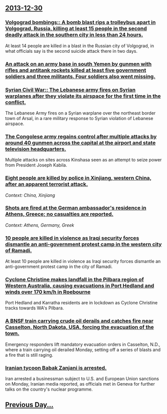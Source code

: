 ## [2013-12-30](/news/2013/12/30/index.md)

### [Volgograd bombings:: A bomb blast rips a trolleybus apart in Volgograd, Russia, killing at least 15 people in the second deadly attack in the southern city in less than 24 hours. ](/news/2013/12/30/volgograd-bombings-a-bomb-blast-rips-a-trolleybus-apart-in-volgograd-russia-killing-at-least-15-people-in-the-second-deadly-attack-in-th.md)
At least 14 people are killed in a blast in the Russian city of Volgograd, in what officials say is the second suicide attack there in two days.

### [An attack on an army base in south Yemen by gunmen with rifles and antitank rockets killed at least five government soldiers and three militants. Four soldiers also went missing. ](/news/2013/12/30/an-attack-on-an-army-base-in-south-yemen-by-gunmen-with-rifles-and-antitank-rockets-killed-at-least-five-government-soldiers-and-three-milit.md)
### [Syrian Civil War:: The Lebanese army fires on Syrian warplanes after they violate its airspace for the first time in the conflict. ](/news/2013/12/30/syrian-civil-war-the-lebanese-army-fires-on-syrian-warplanes-after-they-violate-its-airspace-for-the-first-time-in-the-conflict.md)
The Lebanese Army fires on a Syrian warplane over the northeast border town of Arsal, in a rare military response to Syrian violation of Lebanese airspace.

### [The Congolese army regains control after multiple attacks by around 40 gunmen across the capital at the airport and state television headquarters. ](/news/2013/12/30/the-congolese-army-regains-control-after-multiple-attacks-by-around-40-gunmen-across-the-capital-at-the-airport-and-state-television-headqua.md)
Multiple attacks on sites across Kinshasa seen as an attempt to seize power from President Joseph Kabila.

### [Eight people are killed by police in Xinjiang, western China, after an apparent terrorist attack. ](/news/2013/12/30/eight-people-are-killed-by-police-in-xinjiang-western-china-after-an-apparent-terrorist-attack.md)
_Context: China, Xinjiang_

### [Shots are fired at the German ambassador's residence in Athens, Greece; no casualties are reported. ](/news/2013/12/30/shots-are-fired-at-the-german-ambassador-s-residence-in-athens-greece-no-casualties-are-reported.md)
_Context: Athens, Germany, Greek_

### [10 people are killed in violence as Iraqi security forces dismantle an anti-government protest camp in the western city of Ramadi. ](/news/2013/12/30/10-people-are-killed-in-violence-as-iraqi-security-forces-dismantle-an-anti-government-protest-camp-in-the-western-city-of-ramadi.md)
At least 10 people are killed in violence as Iraqi security forces dismantle an anti-government protest camp in the city of Ramadi.

### [Cyclone Christine makes landfall in the Pilbara region of Western Australia, causing evacuations in Port Hedland and winds over 170 km/h in Roebourne ](/news/2013/12/30/cyclone-christine-makes-landfall-in-the-pilbara-region-of-western-australia-causing-evacuations-in-port-hedland-and-winds-over-170-km-h-in.md)
Port Hedland and Karratha residents are in lockdown as Cyclone Christine tracks towards WA&#039;s Pilbara.

### [A BNSF train carrying crude oil derails and catches fire near Casselton, North Dakota, USA, forcing the evacuation of the town. ](/news/2013/12/30/a-bnsf-train-carrying-crude-oil-derails-and-catches-fire-near-casselton-north-dakota-usa-forcing-the-evacuation-of-the-town.md)
Emergency responders lift mandatory evacuation orders in Casselton, N.D., where a train carrying oil derailed Monday, setting off a series of blasts and a fire that is still raging. 

### [Iranian tycoon Babak Zanjani is arrested. ](/news/2013/12/30/iranian-tycoon-babak-zanjani-is-arrested.md)
Iran arrested a businessman subject to U.S. and European Union sanctions on Monday, Iranian media reported, as officials met in Geneva for further talks on the country&#39;s nuclear programme.

## [Previous Day...](/news/2013/12/29/index.md)


